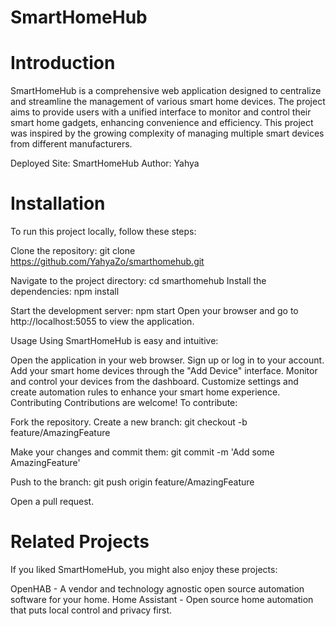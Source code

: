 # SmartHomeHub

# Introduction
SmartHomeHub is a comprehensive web application designed to centralize and streamline the management of various smart home devices. The project aims to provide users with a unified interface to monitor and control their smart home gadgets, enhancing convenience and efficiency. This project was inspired by the growing complexity of managing multiple smart devices from different manufacturers.

Deployed Site: SmartHomeHub
Author: Yahya

# Installation
To run this project locally, follow these steps:

Clone the repository:
git clone https://github.com/YahyaZo/smarthomehub.git

Navigate to the project directory:
cd smarthomehub
Install the dependencies:
npm install

Start the development server:
npm start
Open your browser and go to http://localhost:5055 to view the application.

Usage
Using SmartHomeHub is easy and intuitive:

Open the application in your web browser.
Sign up or log in to your account.
Add your smart home devices through the "Add Device" interface.
Monitor and control your devices from the dashboard.
Customize settings and create automation rules to enhance your smart home experience.
Contributing
Contributions are welcome! To contribute:

Fork the repository.
Create a new branch:
git checkout -b feature/AmazingFeature

Make your changes and commit them:
git commit -m 'Add some AmazingFeature'

Push to the branch:
git push origin feature/AmazingFeature

Open a pull request.

# Related Projects
If you liked SmartHomeHub, you might also enjoy these projects:

OpenHAB - A vendor and technology agnostic open source automation software for your home.
Home Assistant - Open source home automation that puts local control and privacy first.
